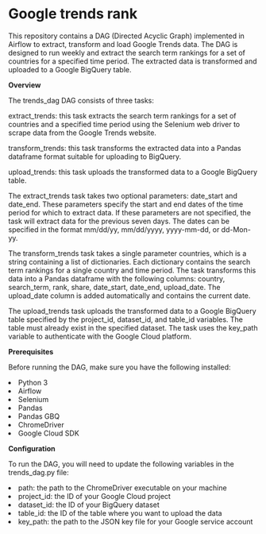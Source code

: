 # Google trends rank

This repository contains a DAG (Directed Acyclic Graph) implemented in Airflow to extract, transform and load Google Trends data. The DAG is designed to run weekly and extract the search term rankings for a set of countries for a specified time period. The extracted data is transformed and uploaded to a Google BigQuery table.

<strong>Overview</strong>

The trends_dag DAG consists of three tasks:

extract_trends: this task extracts the search term rankings for a set of countries and a specified time period using the Selenium web driver to scrape data from the Google Trends website.

transform_trends: this task transforms the extracted data into a Pandas dataframe format suitable for uploading to BigQuery.

upload_trends: this task uploads the transformed data to a Google BigQuery table.

The extract_trends task takes two optional parameters: date_start and date_end. These parameters specify the start and end dates of the time period for which to extract data. If these parameters are not specified, the task will extract data for the previous seven days. The dates can be specified in the format mm/dd/yy, mm/dd/yyyy, yyyy-mm-dd, or dd-Mon-yy.

The transform_trends task takes a single parameter countries, which is a string containing a list of dictionaries. Each dictionary contains the search term rankings for a single country and time period. The task transforms this data into a Pandas dataframe with the following columns: country, search_term, rank, share, date_start, date_end, upload_date. The upload_date column is added automatically and contains the current date.

The upload_trends task uploads the transformed data to a Google BigQuery table specified by the project_id, dataset_id, and table_id variables. The table must already exist in the specified dataset. The task uses the key_path variable to authenticate with the Google Cloud platform.


<strong>Prerequisites</strong>

Before running the DAG, make sure you have the following installed:

<li>Python 3</li>
<li>Airflow</li>
<li>Selenium</li>
<li>Pandas</li>
<li>Pandas GBQ</li>
<li>ChromeDriver</li>
<li>Google Cloud SDK</li>


<strong>Configuration</strong>

To run the DAG, you will need to update the following variables in the trends_dag.py file:


<li>path: the path to the ChromeDriver executable on your machine</li>
<li>project_id: the ID of your Google Cloud project</li>
<li>dataset_id: the ID of your BigQuery dataset</li>
<li>table_id: the ID of the table where you want to upload the data</li>
<li>key_path: the path to the JSON key file for your Google service account</li>
